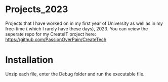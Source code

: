 # Projects_2023
Projects that I have worked on in my first year of University as well as in my free-time ( which I rarely have these days), 2023.
You can veiew the seperate repo for my CreateIT project here: https://github.com/PassionOverPain/CreateTech

# Installation
Unzip each file, enter the Debug folder and run the executable file.
